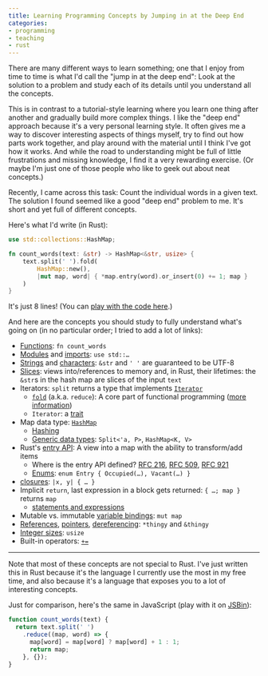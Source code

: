 ```yaml
---
title: Learning Programming Concepts by Jumping in at the Deep End
categories:
- programming
- teaching
- rust
---
```


There are many different ways to learn something;
one that I enjoy from time to time is what I'd call the "jump in at the deep end":
Look at the solution to a problem and study each of its details
until you understand all the concepts.

This is in contrast to a tutorial-style learning
where you learn one thing after another and gradually build more complex things.
I like the "deep end" approach
because it's a very personal learning style.
It often gives me a way to
discover interesting aspects of things myself,
try to find out how parts work together,
and play around with the material
until I think I've got how it works.
And while the road to understanding might be full of little frustrations and missing knowledge,
I find it a very rewarding exercise.
(Or maybe I'm just one of those people who like to geek out about neat concepts.)

Recently, I came across this task:
Count the individual words in a given text.
The solution I found seemed like a good "deep end" problem to me.
It's short and yet full of different concepts.

Here's what I'd write (in Rust):

```rust
use std::collections::HashMap;

fn count_words(text: &str) -> HashMap<&str, usize> {
    text.split(' ').fold(
        HashMap::new(),
        |mut map, word| { *map.entry(word).or_insert(0) += 1; map }
    )
}
```

It's just 8 lines!
(You can [play with the code here][playground].)

And here are the concepts you should study to fully understand what's going on
(in no particular order;
I tried to add a lot of links):

[playground]: https://play.rust-lang.org/?gist=1c48ef7279a947fcaba9e59ea2673386&version=stable

- [Functions][]: `fn count_words`
- [Modules][] and [imports][]: `use std::…`
- [Strings][] and [characters][]: `&str` and `' '` are guaranteed to be UTF-8
- [Slices][]: views into/references to memory and, in Rust, their lifetimes: the `&str`s in the hash map are slices of the input `text`
- Iterators: `split` returns a type that implements [`Iterator`][]
  - [`fold`][] (a.k.a. `reduce`): A core part of functional programming ([more information][wiki-fold])
  - `Iterator`: a [trait][]
- Map data type: [`HashMap`][]
  - [Hashing][]
  - [Generic data types][generics]: `Split<'a, P>`, `HashMap<K, V>`
- Rust's [entry API][]: A view into a map with the ability to transform/add items
  - Where is the entry API defined? [RFC 216][], [RFC 509][], [RFC 921][]
  - [Enums][]: `enum Entry { Occupied(…), Vacant(…) }`
- [closures][]: `|x, y| { … }`
- Implicit `return`, last expression in a block gets returned: `{ …; map }` returns `map`
  - [statements and expressions]
- Mutable vs. immutable [variable bindings][]: `mut map`
- [References][], [pointers][], [dereferencing][]: `*thingy` and `&thingy`
- [Integer sizes][]: `usize`
- Built-in operators: [`+=`][]

- - -

Note that most of these concepts are not special to Rust.
I've just written this in Rust because it's the language I currently use the most in my free time,
and also because it's a language that exposes you to a lot of interesting concepts.

Just for comparison,
here's the same in JavaScript
(play with it on [JSBin]):

```js
function count_words(text) {
  return text.split(' ')
    .reduce((map, word) => {
      map[word] = map[word] ? map[word] + 1 : 1;
      return map;
    }, {});
}
```

[functions]: https://doc.rust-lang.org/1.20.0/book/second-edition/ch03-03-how-functions-work.html
[modules]: https://doc.rust-lang.org/1.20.0/book/second-edition/ch07-00-modules.html
[imports]: https://doc.rust-lang.org/1.20.0/book/second-edition/ch07-03-importing-names-with-use.html
[strings]: https://doc.rust-lang.org/1.20.0/book/second-edition/ch08-02-strings.html
[characters]: https://doc.rust-lang.org/1.20.0/std/primitive.char.html
[slices]: https://doc.rust-lang.org/1.20.0/book/second-edition/ch04-03-slices.html
[`Iterator`]: https://doc.rust-lang.org/1.20.0/book/second-edition/ch13-02-iterators.html
[`fold`]: https://doc.rust-lang.org/1.20.0/std/iter/trait.Iterator.html#method.fold
[wiki-fold]: https://en.wikipedia.org/wiki/Fold_(higher-order_function)
[trait]: https://doc.rust-lang.org/1.20.0/book/second-edition/ch10-02-traits.html
[`HashMap`]: https://doc.rust-lang.org/1.20.0/book/second-edition/ch08-03-hash-maps.html
[Hashing]: https://en.wikipedia.org/wiki/Hash_function
[generics]: https://doc.rust-lang.org/1.20.0/book/second-edition/ch10-01-syntax.html
[entry API]: https://doc.rust-lang.org/1.20.0/std/collections/hash_map/enum.Entry.html
[RFC 216]: https://github.com/rust-lang/rfcs/blob/a7cd91048eea3d7ae83bec20446e62bad0c45381/text/0216-collection-views.md
[RFC 509]: https://github.com/rust-lang/rfcs/blob/a7cd91048eea3d7ae83bec20446e62bad0c45381/text/0509-collections-reform-part-2.md
[RFC 921]: https://github.com/rust-lang/rfcs/blob/a7cd91048eea3d7ae83bec20446e62bad0c45381/text/0921-entry_v3.md
[Enums]: https://doc.rust-lang.org/1.20.0/book/second-edition/ch06-01-defining-an-enum.html
[closures]: https://doc.rust-lang.org/1.20.0/book/second-edition/ch13-01-closures.html
[statements and expressions]: https://doc.rust-lang.org/1.20.0/book/second-edition/ch03-03-how-functions-work.html#statements-and-expressions
[variable bindings]: https://doc.rust-lang.org/1.20.0/book/second-edition/ch03-01-variables-and-mutability.html
[references]: https://doc.rust-lang.org/1.20.0/book/second-edition/ch04-02-references-and-borrowing.html
[pointers]: https://en.wikipedia.org/wiki/Pointer_(computer_programming)
[dereferencing]: https://doc.rust-lang.org/1.20.0/book/second-edition/ch15-02-deref.html
[Integer sizes]: https://doc.rust-lang.org/1.20.0/book/second-edition/ch03-02-data-types.html#integer-types
[`+=`]: https://doc.rust-lang.org/nightly/std/ops/trait.AddAssign.html
[JSBin]: https://jsbin.com/lahovadamo/1/edit?js,console
